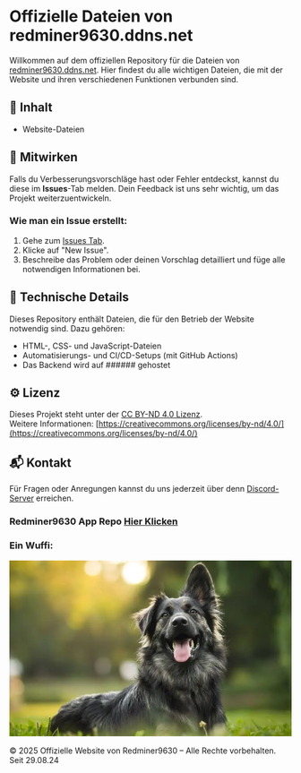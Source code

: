# Offizielle Dateien von redminer9630.ddns.net

Willkommen auf dem offiziellen Repository für die Dateien von [redminer9630.ddns.net](https://redminer9630.ddns.net?source=github). Hier findest du alle wichtigen Dateien, die mit der Website und ihren verschiedenen Funktionen verbunden sind.

## 📜 Inhalt

- Website-Dateien

## 🚀 Mitwirken

Falls du Verbesserungsvorschläge hast oder Fehler entdeckst, kannst du diese im **Issues**-Tab melden. Dein Feedback ist uns sehr wichtig, um das Projekt weiterzuentwickeln.

### Wie man ein Issue erstellt:
1. Gehe zum [Issues Tab](https://github.com/Rrdminer9630de/Redminer9630/issues).
2. Klicke auf "New Issue".
3. Beschreibe das Problem oder deinen Vorschlag detailliert und füge alle notwendigen Informationen bei.

## 🔧 Technische Details

Dieses Repository enthält Dateien, die für den Betrieb der Website notwendig sind. Dazu gehören:
- HTML-, CSS- und JavaScript-Dateien
- Automatisierungs- und CI/CD-Setups (mit GitHub Actions)
- Das Backend wird auf ###### gehostet

## ⚙️ Lizenz

Dieses Projekt steht unter der [CC BY-ND 4.0 Lizenz](https://github.com/Redminer9630de/Redminer9630/tree/main?tab=License-1-ov-file).  
Weitere Informationen: [https://creativecommons.org/licenses/by-nd/4.0/](https://creativecommons.org/licenses/by-nd/4.0/)


## 📬 Kontakt

Für Fragen oder Anregungen kannst du uns jederzeit über denn [Discord-Server](https://discord.com/invite/uRNX47tYrX) erreichen.

### Redminer9630 App Repo [Hier Klicken](https://github.com/Redminer9630de/app9630)

### Ein Wuffi:

![Wuffi](docs/images/wuffi.webp)

© 2025 Offizielle Website von Redminer9630 – Alle Rechte vorbehalten. Seit 29.08.24
